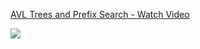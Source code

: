 <div>
    <a href="https://www.loom.com/share/d3c2bdd722424ba4854f9b5f722ca363">
      <p>AVL Trees and Prefix Search - Watch Video</p>
    </a>
    <a href="https://www.loom.com/share/d3c2bdd722424ba4854f9b5f722ca363">
      <img style="max-width:300px;" src="https://cdn.loom.com/sessions/thumbnails/d3c2bdd722424ba4854f9b5f722ca363-with-play.gif">
    </a>
  </div>
